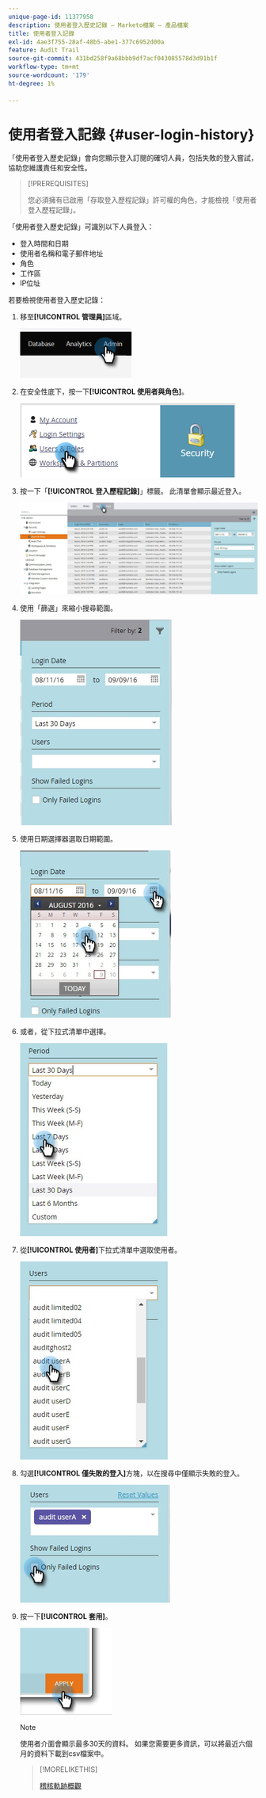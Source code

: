 ```yaml
---
unique-page-id: 11377958
description: 使用者登入歷史記錄 — Marketo檔案 — 產品檔案
title: 使用者登入記錄
exl-id: 4ae3f755-28af-48b5-abe1-377c6952d00a
feature: Audit Trail
source-git-commit: 431bd258f9a68bbb9df7acf043085578d3d91b1f
workflow-type: tm+mt
source-wordcount: '179'
ht-degree: 1%

---
```


# 使用者登入記錄 {#user-login-history}

「使用者登入歷史記錄」會向您顯示登入訂閱的確切人員，包括失敗的登入嘗試，協助您維護責任和安全性。

>[!PREREQUISITES]
>
>您必須擁有已啟用「存取登入歷程記錄」許可權的角色，才能檢視「使用者登入歷程記錄」。

「使用者登入歷史記錄」可識別以下人員登入：

* 登入時間和日期
* 使用者名稱和電子郵件地址
* 角色
* 工作區
* IP位址

若要檢視使用者登入歷史記錄：

1. 移至&#x200B;**[!UICONTROL 管理員]**&#x200B;區域。

   ![](assets/user-login-history-1.png)

1. 在安全性底下，按一下&#x200B;**[!UICONTROL 使用者與角色]**。

   ![](assets/user-login-history-2.png)

1. 按一下「**[!UICONTROL 登入歷程記錄]**」標籤。 此清單會顯示最近登入。

   ![](assets/user-login-history-3.png)

1. 使用「篩選」來縮小搜尋範圍。

   ![](assets/user-login-history-4.png)

1. 使用日期選擇器選取日期範圍。

   ![](assets/user-login-history-5.png)

1. 或者，從下拉式清單中選擇。

   ![](assets/user-login-history-6.png)

1. 從&#x200B;**[!UICONTROL 使用者]**&#x200B;下拉式清單中選取使用者。

   ![](assets/user-login-history-7.png)

1. 勾選&#x200B;**[!UICONTROL 僅失敗的登入]**&#x200B;方塊，以在搜尋中僅顯示失敗的登入。

   ![](assets/user-login-history-8.png)

1. 按一下&#x200B;**[!UICONTROL 套用]**。

   ![](assets/user-login-history-9.png)

   >[!NOTE]
   >
   >使用者介面會顯示最多30天的資料。 如果您需要更多資訊，可以將最近六個月的資料下載到csv檔案中。

   >[!MORELIKETHIS]
   >
   >[稽核軌跡概觀](/help/marketo/product-docs/administration/audit-trail/audit-trail-overview.md)
